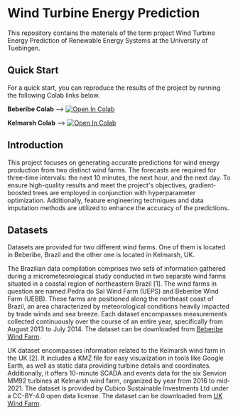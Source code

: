 # Wind Turbine Energy Prediction

This repository contains the materials of the term project Wind Turbine Energy Prediction of Renewable Energy Systems at the University of Tuebingen. 


## **Quick Start**
For a quick start, you can reproduce the results of the project by running the following Colab links below.




**Beberibe Colab**  --> <a href="https://colab.research.google.com/github/atahanoezer/Wind/blob/main/Notebooks/UEBB.ipynb" target="_parent"><img src="https://colab.research.google.com/assets/colab-badge.svg" alt="Open In Colab"/></a>

**Kelmarsh Colab**  --> <a href="https://colab.research.google.com/github/atahanoezer/Wind/blob/main/Notebooks/Kelmarsh.ipynb" target="_parent"><img src="https://colab.research.google.com/assets/colab-badge.svg" alt="Open In Colab"/></a>

## **Introduction**

This project focuses on generating accurate predictions for wind energy production from two distinct wind farms. The forecasts are required for three-time intervals: the next 10 minutes, the next hour, and the next day. To ensure high-quality results and meet the project's objectives, gradient-boosted trees are employed in conjunction with hyperparameter optimization. Additionally, feature engineering techniques and data imputation methods are utilized to enhance the accuracy of the predictions.


## **Datasets**

 Datasets are provided for two different wind farms. One of them is located in Beberibe, Brazil and the other one is located in Kelmarsh, UK. 
 
 The Brazilian data compilation comprises two sets of information gathered during a micrometeorological study conducted in two separate wind farms situated in a coastal region of northeastern Brazil [1]. The wind farms in question are named Pedra do Sal Wind Farm (UEPS) and Beberibe Wind Farm (UEBB). These farms are positioned along the northeast coast of Brazil, an area characterized by meteorological conditions heavily impacted by trade winds and sea breeze. Each dataset encompasses measurements collected continuously over the course of an entire year, specifically from August 2013 to July 2014. The dataset can be downloaded from [Beberibe Wind Farm](https://zenodo.org/record/1475197#.ZD6iMxXP2WC).



UK dataset encompasses information related to the Kelmarsh wind farm in the UK [2]. It includes a KMZ file for easy visualization in tools like Google Earth, as well as static data providing turbine details and coordinates. Additionally, it offers 10-minute SCADA and events data for the six Senvion MM92 turbines at Kelmarsh wind farm, organized by year from 2016 to mid-2021. The dataset is provided by Cubico Sustainable Investments Ltd under a CC-BY-4.0 open data license. The dataset can be downloaded from [UK Wind Farm](https://zenodo.org/record/5841834#.ZEajKXbP2BQ).